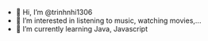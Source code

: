 - 👋 Hi, I’m @trinhnhi1306
- 👀 I’m interested in listening to music, watching movies,...
- 🌱 I’m currently learning Java, Javascript

<!---
trinhnhi1306/trinhnhi1306 is a ✨ special ✨ repository because its `README.md` (this file) appears on your GitHub profile.
You can click the Preview link to take a look at your changes.
--->
